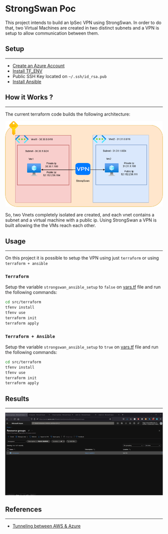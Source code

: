 # StrongSwan Poc

This project intends to build an IpSec VPN using StrongSwan. In order to do that, two Virtual Machines are created in two distinct subnets and a VPN is setup to allow communication between them.

## Setup
---

- [Create an Azure Account](https://azure.microsoft.com/en-us/free/)
- [Install TF_ENV](https://github.com/tfutils/tfenv)
- Public SSH Key located on `~/.ssh/id_rsa.pub`
- [Install Ansible](https://docs.ansible.com/ansible/latest/installation_guide/intro_installation.html)

## How it Works ?
---

The current terraform code builds the following architecture:

![user-case](./artifacts/case.png)

So, two Vnets completely isolated are created, and each vnet contains a subnet and a virtual machine with a public ip. Using StrongSwan a VPN is built allowing the the VMs reach each other.

## Usage
---

On this project it is possible to setup the VPN using just `terraform` or using `terraform + ansible`

### `Terraform`

Setup the variable `strongswan_ansible_setup` to `false` on [vars.tf](./src/terraform/vars.tf) file and run the following commands:

```bash
cd src/terraform
tfenv install
tfenv use
terraform init
terraform apply
```

### `Terraform + Ansible`

Setup the variable `strongswan_ansible_setup` to `true` on [vars.tf](./src/terraform/vars.tf) file and run the following commands:

```bash
cd src/terraform
tfenv install
tfenv use
terraform init
terraform apply
```

## Results
---
![results](./artifacts/result.gif)

## References
---

 - [Tunneling between AWS & Azure](https://faun.pub/tunneling-aws-to-azure-e23d0defb971)